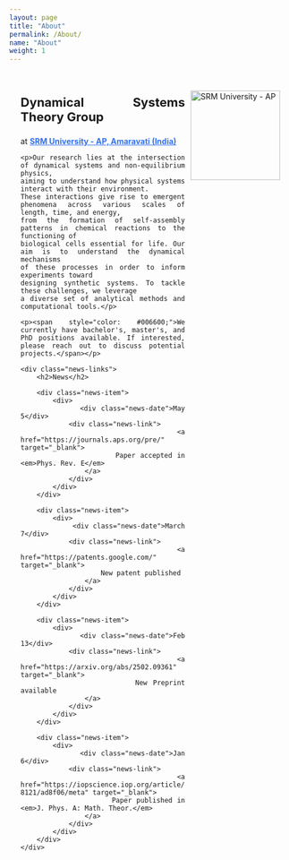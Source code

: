 ```yaml
---
layout: page
title: "About"
permalink: /About/
name: "About"
weight: 1
---
```


<style>
    .content {
        text-align: justify;
        hyphens: auto;
        position: relative;
        max-width: 800px;
        margin: 0 auto;
        padding: 20px;
    }
    .logo {
        float: right;
        margin-left: 10px;
        width: 160px;
    }
    a {
        color: #3471eb;
        text-decoration: underline;
    }
    .news-links {
        margin-top: 20px;
    }
    .news-links h2 {
        color: #663300;
        margin-bottom: 15px;
    }
    .news-item {
        max-width: 600px;
        margin-top: 10px;
    }
    .news-item > div {
        display: flex;
        align-items: center;
        gap: 15px;
    }
    .news-date {
        width: 100px;
        text-align: left;
        font-weight: bold;
    }
    .news-link {
        flex-grow: 1;
    }
    .news-link a {
        color: #0066cc;
        text-decoration: none;
    }
    .news-link a:hover {
        text-decoration: underline;
    }
</style>

<div class="content">
    <p><img src="{{ site.baseurl }}/images/srmap-logo-2.png" alt="SRM University - AP" class="logo"></p>
    <p style="font-size: 22px; font-weight: bold;">Dynamical Systems Theory Group</p>
    <p>at <strong><a href="https://srmap.edu.in/">SRM University - AP, Amaravati (India)</a></strong></p>

    <p>Our research lies at the intersection of dynamical systems and non-equilibrium physics,
    aiming to understand how physical systems interact with their environment.
    These interactions give rise to emergent phenomena across various scales of length, time, and energy,
    from the formation of self-assembly patterns in chemical reactions to the functioning of
    biological cells essential for life. Our aim is to understand the dynamical mechanisms
    of these processes in order to inform experiments toward
    designing synthetic systems. To tackle these challenges, we leverage
    a diverse set of analytical methods and computational tools.</p>

    <p><span style="color: #006600;">We currently have bachelor's, master's, and PhD positions available. If interested, please reach out to discuss potential projects.</span></p>

    <div class="news-links">
        <h2>News</h2>

        <div class="news-item">
            <div>
                <div class="news-date">May 5</div>
                <div class="news-link">
                    <a href="https://journals.aps.org/pre/" target="_blank">
                        Paper accepted in <em>Phys. Rev. E</em>
                    </a>
                </div>
            </div>
        </div>

        <div class="news-item">
            <div>
                <div class="news-date">March 7</div>
                <div class="news-link">
                    <a href="https://patents.google.com/" target="_blank">
                        New patent published
                    </a>
                </div>
            </div>
        </div>

        <div class="news-item">
            <div>
                <div class="news-date">Feb 13</div>
                <div class="news-link">
                    <a href="https://arxiv.org/abs/2502.09361" target="_blank">
                        New Preprint available
                    </a>
                </div>
            </div>
        </div>

        <div class="news-item">
            <div>
                <div class="news-date">Jan 6</div>
                <div class="news-link">
                    <a href="https://iopscience.iop.org/article/10.1088/1751-8121/ad8f06/meta" target="_blank">
                        Paper published in <em>J. Phys. A: Math. Theor.</em>
                    </a>
                </div>
            </div>
        </div>
    </div>
</div>
